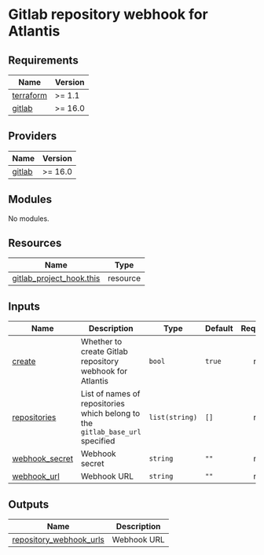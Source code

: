 # Gitlab repository webhook for Atlantis

<!-- BEGINNING OF PRE-COMMIT-TERRAFORM DOCS HOOK -->
## Requirements

| Name | Version |
|------|---------|
| <a name="requirement_terraform"></a> [terraform](#requirement\_terraform) | >= 1.1 |
| <a name="requirement_gitlab"></a> [gitlab](#requirement\_gitlab) | >= 16.0 |

## Providers

| Name | Version |
|------|---------|
| <a name="provider_gitlab"></a> [gitlab](#provider\_gitlab) | >= 16.0 |

## Modules

No modules.

## Resources

| Name | Type |
|------|------|
| [gitlab_project_hook.this](https://registry.terraform.io/providers/gitlabhq/gitlab/latest/docs/resources/project_hook) | resource |

## Inputs

| Name | Description | Type | Default | Required |
|------|-------------|------|---------|:--------:|
| <a name="input_create"></a> [create](#input\_create) | Whether to create Gitlab repository webhook for Atlantis | `bool` | `true` | no |
| <a name="input_repositories"></a> [repositories](#input\_repositories) | List of names of repositories which belong to the `gitlab_base_url` specified | `list(string)` | `[]` | no |
| <a name="input_webhook_secret"></a> [webhook\_secret](#input\_webhook\_secret) | Webhook secret | `string` | `""` | no |
| <a name="input_webhook_url"></a> [webhook\_url](#input\_webhook\_url) | Webhook URL | `string` | `""` | no |

## Outputs

| Name | Description |
|------|-------------|
| <a name="output_repository_webhook_urls"></a> [repository\_webhook\_urls](#output\_repository\_webhook\_urls) | Webhook URL |
<!-- END OF PRE-COMMIT-TERRAFORM DOCS HOOK -->
